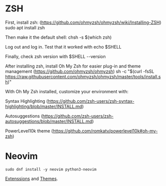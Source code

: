 # ZSH

First, install zsh: (https://github.com/ohmyzsh/ohmyzsh/wiki/Installing-ZSH)
sudo apt install zsh

Then make it the default shell:
chsh -s $(which zsh)

Log out and log in. Test that it worked with
echo $SHELL

Finally, check zsh version with
$SHELL --version

After installing zsh, install Oh My Zsh for easier plug-in and theme management (https://github.com/ohmyzsh/ohmyzsh)
sh -c "$(curl -fsSL https://raw.githubusercontent.com/ohmyzsh/ohmyzsh/master/tools/install.sh)"

With Oh My Zsh installed, customize your environment with:

Syntax Highlighting (https://github.com/zsh-users/zsh-syntax-highlighting/blob/master/INSTALL.md)

Autosuggestions (https://github.com/zsh-users/zsh-autosuggestions/blob/master/INSTALL.md)

PowerLevel10k theme (https://github.com/romkatv/powerlevel10k#oh-my-zsh)

# Neovim

```sudo dnf install -y neovim python3-neovim```

[Extenssions](https://github.com/rockerBOO/awesome-neovim) and [Themes](https://github.com/rafi/awesome-vim-colorschemes).
